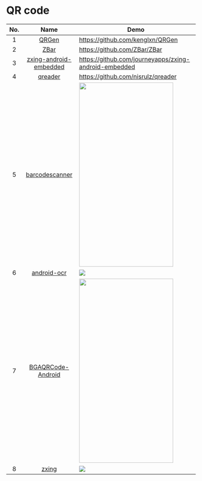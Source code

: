 QR code
======================
No. | Name | Demo
:---: | :---: | ---
1| [QRGen](https://github.com/kenglxn/QRGen) | https://github.com/kenglxn/QRGen
2| [ZBar](https://github.com/ZBar/ZBar) | https://github.com/ZBar/ZBar
3| [zxing-android-embedded](https://github.com/journeyapps/zxing-android-embedded) | https://github.com/journeyapps/zxing-android-embedded
4| [qreader](https://github.com/nisrulz/qreader) | https://github.com/nisrulz/qreader
5| [barcodescanner](https://github.com/dm77/barcodescanner) | <img src="https://camo.githubusercontent.com/896dff01d1554df3db30e3148918ad185dc48ac8/68747470733a2f2f7261772e6769746875622e636f6d2f646d37372f626172636f64657363616e6e65722f6d61737465722f73637265656e73686f74732f6d61696e5f61637469766974792e706e67" width="250" height="490">
6| [android-ocr](https://github.com/rmtheis/android-ocr) | ![](https://camo.githubusercontent.com/757e20ff49213fb230eef31c4a982ed886cf0a7f/687474703a2f2f696d672e796f75747562652e636f6d2f76692f464f536769506a477778342f302e6a7067)
7| [BGAQRCode-Android](https://github.com/bingoogolapple/BGAQRCode-Android) | <img src="https://cloud.githubusercontent.com/assets/8949716/17475203/5d788730-5d8c-11e6-836a-61e885e05453.gif" width="250" height="490">
8| [zxing](https://github.com/zxing/zxing) | ![](https://camo.githubusercontent.com/cd92fcc87ebc531c60edc667da4a77b90c004ff0/68747470733a2f2f7261772e6769746875622e636f6d2f77696b692f7a78696e672f7a78696e672f7a78696e672d6c6f676f2e706e67)
